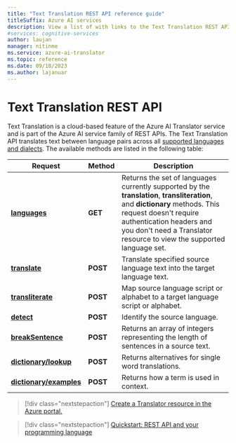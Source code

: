 ```yaml
---
title: "Text Translation REST API reference guide"
titleSuffix: Azure AI services
description: View a list of with links to the Text Translation REST APIs.
#services: cognitive-services
author: laujan
manager: nitinme
ms.service: azure-ai-translator
ms.topic: reference
ms.date: 09/18/2023
ms.author: lajanuar
---
```


# Text Translation REST API

Text Translation is a cloud-based feature of the Azure AI Translator service and is part of the Azure AI service family of REST APIs. The Text Translation API translates text between language pairs across all [supported languages and dialects](../../language-support.md). The available methods are listed in the following table:

| Request| Method| Description|
|---------|--------------|---------|
| [**languages**](v3/languages.md) | **GET** | Returns the set of languages currently supported by the **translation**, **transliteration**, and **dictionary** methods. This request doesn't require authentication headers and you don't need a Translator resource to view the supported language set.|
|[**translate**](v3/translate.md) | **POST**| Translate specified source language text into the target language text.|
|[**transliterate**](v3/transliterate.md) |  **POST** | Map source language script or alphabet to a target language script or alphabet.
|[**detect**](v3/detect.md) | **POST** | Identify the source language. |
|[**breakSentence**](v3/break-sentence.md) | **POST** | Returns an array of integers representing the length of sentences in a source text. |
| [**dictionary/lookup**](v3/dictionary-lookup.md) | **POST** | Returns alternatives for single word translations. |
| [**dictionary/examples**](v3/dictionary-examples.md) | **POST** | Returns how a term is used in context. |

> [!div class="nextstepaction"]
> [Create a Translator resource in the Azure portal.](../../create-translator-resource.md)

> [!div class="nextstepaction"]
> [Quickstart: REST API and your programming language](../quickstart/rest-api.md)
